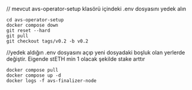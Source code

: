 // mevcut avs-operator-setup klasörü içindeki .env dosyasını yedek alın

```
cd avs-operator-setup
docker compose down
git reset --hard
git pull
git checkout tags/v0.2 -b v0.2
```

//yedek aldığın .env dosyasını açıp yeni dosyadaki boşluk olan yerlerde değiştir. Eigende stETH min 1 olacak şekilde stake arttır

``` 
docker compose pull
docker compose up -d
docker logs -f avs-finalizer-node
```
